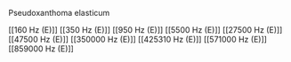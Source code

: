 Pseudoxanthoma elasticum

[[160 Hz (E)]]
[[350 Hz (E)]]
[[950 Hz (E)]]
[[5500 Hz (E)]]
[[27500 Hz (E)]]
[[47500 Hz (E)]]
[[350000 Hz (E)]]
[[425310 Hz (E)]]
[[571000 Hz (E)]]
[[859000 Hz (E)]]